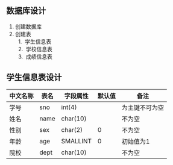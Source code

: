 ## 数据库设计

1. 创建数据库  
2. 创建表  
   1.  学生信息表  
   2.  学校信息表  
   3.  成绩信息表

## 学生信息表设计
| 中文名称 | 表名 | 字段属性 | 默认值 | 备注 |
|---------|-----|---------|-------|-----|
| 学号 | sno | int(4) | | 为主键不可为空 |
| 姓名 | name | char(10) | | 不为空 |
| 性别 | sex | char(2) | 0 | 不为空 |
| 年龄 | age | SMALLINT | 0 | 初始值为1 |
| 院校 | dept | char(10) | | 不为空 |
